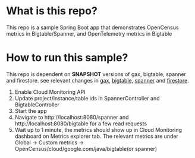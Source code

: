 # What is this repo?
This repo is a sample Spring Boot app that demonstrates OpenCensus metrics in Bigtable/Spanner, and OpenTelemetry metrics in Bigtable

# How to run this sample?
This repo is dependent on **SNAPSHOT** versions of gax, bigtable, spanner and firestore. see relevant changes in [gax](https://github.com/googleapis/sdk-platform-java/pull/1807), [bigtable](https://github.com/googleapis/java-bigtable/pull/1813), [spanner](https://github.com/googleapis/java-spanner/compare/main...otel-metrics-poc) and [firestore](https://github.com/googleapis/java-firestore/compare/main...otel-metrics-poc).
1. Enable Cloud Monitoring API
2. Update project/instance/table ids in SpannerController and BigtableController
2. Start the app
3. Navigate to http://localhost:8080/spanner and http://localhost:8080/bigtable for a few read requests
4. Wait up to 1 minute, the metrics should show up in Cloud Monitoring dashboard on Metrics explorer tab. The relevant metrics are under Global -> Custom metrics -> OpenCensus/cloud/google.com/java/bigtable(or spanner)
